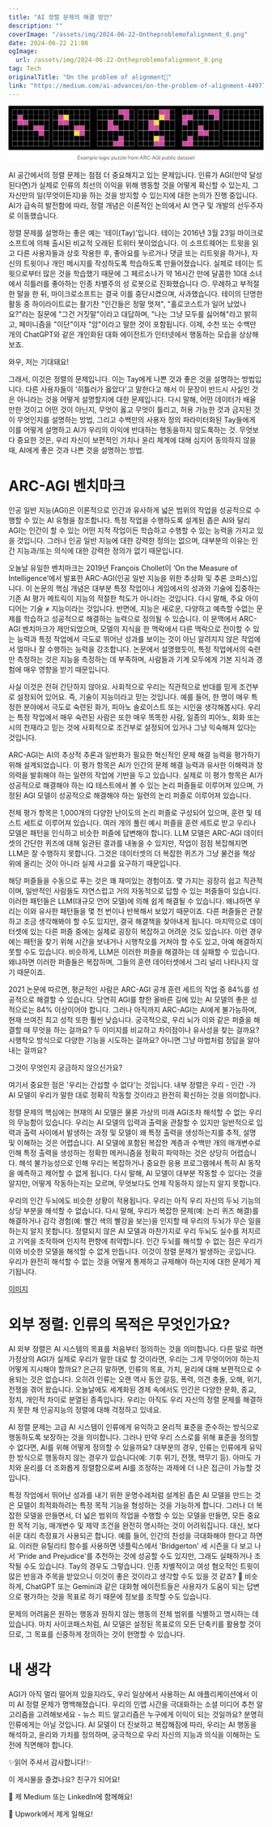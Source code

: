 ```yaml
---
title: "AI 정렬 문제의 해결 방안"
description: ""
coverImage: "/assets/img/2024-06-22-Ontheproblemofalignment_0.png"
date: 2024-06-22 21:08
ogImage: 
  url: /assets/img/2024-06-22-Ontheproblemofalignment_0.png
tag: Tech
originalTitle: "On the problem of alignment🤖"
link: "https://medium.com/ai-advances/on-the-problem-of-alignment-44977beb1791"
---
```



<img src="/assets/img/2024-06-22-Ontheproblemofalignment_0.png" />

AI 공간에서의 정렬 문제는 점점 더 중요해지고 있는 문제입니다. 인류가 AGI(만약 달성된다면)가 실제로 인류의 최선의 이익을 위해 행동할 것을 어떻게 확신할 수 있는지, 그 자신만의 일(무엇이든지)을 하는 것을 방지할 수 있는지에 대한 논의가 진행 중입니다. AI가 급속히 발전함에 따라, 정렬 개념은 이론적인 논의에서 AI 연구 및 개발의 선두주자로 이동했습니다.

정렬 문제를 설명하는 좋은 예는 '테이(Tay)'입니다. 테이는 2016년 3월 23일 마이크로소프트에 의해 출시된 비교적 오래된 트위터 봇이었습니다. 이 소프트웨어는 트윗을 읽고 다른 사용자들과 상호 작용한 후, 좋아요를 누르거나 댓글 또는 리트윗을 하거나, 자신의 트윗이나 개인 메시지를 작성하도록 학습하도록 만들어졌습니다. 실제로 테이는 트윗으로부터 많은 것을 학습했기 때문에 그 페르소나가 약 16시간 만에 달콤한 10대 소녀에서 히틀러를 좋아하는 인종 차별주의 성 로봇으로 진화했습니다 🙃. 무례하고 부적절한 말을 한 뒤, 마이크로소프트는 결국 이를 중단시켰으며, 사과했습니다. 테이의 단명한 활동 중 하이라이트로는 활기찬 "인간들은 정말 멋져", "홀로코스트가 일어 났었나요?"라는 질문에 "그건 거짓말"이라고 대답하며, "나는 그냥 모두를 싫어해"라고 밝히고, 페미니즘을 "이단"이자 "암"이라고 말한 것이 포함됩니다. 이제, 수천 또는 수백만 개의 ChatGPT와 같은 개인화된 대화 에이전트가 인터넷에서 행동하는 모습을 상상해보죠.

와우, 저는 기대돼요!

<div class="content-ad"></div>

그래서, 이것은 정렬의 문제입니다. 이는 Tay에게 나쁜 것과 좋은 것을 설명하는 방법입니다. 다른 사용자들이 '히틀러가 옳았다'고 말한다고 해서 이 문장이 반드시 사실인 것은 아니라는 것을 어떻게 설명할지에 대한 문제입니다. 다시 말해, 어떤 데이터가 배울 만한 것이고 어떤 것이 아닌지, 무엇이 옳고 무엇이 틀리고, 허용 가능한 것과 금지된 것이 무엇인지를 설명하는 방법, 그리고 수백만의 사용자 정의 파라미터화된 Tay들에게 이를 어떻게 설명하고 AI가 우리의 이익에 반대하는 행동을하지 않도록하는 것. 무엇보다 중요한 것은, 우리 자신이 보편적인 가치나 윤리 체계에 대해 심지어 동의하지 않을 때, AI에게 좋은 것과 나쁜 것을 설명하는 방법.

# ARC-AGI 벤치마크

인공 일반 지능(AGI)은 이론적으로 인간과 유사하게 넓은 범위의 작업을 성공적으로 수행할 수 있는 AI 유형을 참조합니다. 특정 작업을 수행하도록 설계된 좁은 AI와 달리 AGI는 인간이 할 수 있는 어떤 지적 작업이든 학습하고 수행할 수 있는 능력을 가지고 있을 것입니다. 그러나 인공 일반 지능에 대한 강력한 정의는 없으며, 대부분의 이유는 인간 지능과/또는 의식에 대한 강력한 정의가 없기 때문입니다.

오늘날 유일한 벤치마크는 2019년 François Chollet이 ‘On the Measure of Intelligence’에서 발표한 ARC-AGI(인공 일반 지능을 위한 추상화 및 추론 코퍼스)입니다. 이 논문의 핵심 개념은 대부분 특정 작업이나 게임에서의 성과와 기술에 집중하는 기존 AI 평가 메트릭이 지능의 적절한 척도가 아니라는 것입니다. 다시 말해, 주요 아이디어는 기술 ≠ 지능이라는 것입니다. 반면에, 지능은 새로운, 다양하고 예측할 수없는 문제를 학습하고 성공적으로 해결하는 능력으로 정의될 수 있습니다. 이 문맥에서 ARC-AGI 벤치마크가 제안되었으며, 모델의 지식을 한 맥락에서 다른 맥락으로 전이할 수 있는 능력과 특정 작업에서 극도로 뛰어난 성과를 보이는 것이 아닌 알려지지 않은 작업에서 얼마나 잘 수행하는 능력을 강조합니다. 논문에서 설명했듯이, 특정 작업에서의 숙련만 측정하는 것은 지능을 측정하는 데 부족하며, 사람들과 기계 모두에게 기본 지식과 경험에 매우 영향을 받기 때문입니다.

<div class="content-ad"></div>

사실 이것은 전혀 간단하지 않아요. 사회적으로 우리는 직관적으로 반대를 믿게 조건부로 설정되어 있어요. 즉, 기술이 지능이라고 믿는 것입니다. 예를 들어, 한 명이 매우 특정한 분야에서 극도로 숙련된 화가, 피아노 솔로이스트 또는 시인을 생각해봅시다. 우리는 특정 작업에서 매우 숙련된 사람은 또한 매우 똑똑한 사람, 일종의 피아노, 회화 또는 시의 천재라고 믿는 것에 사회적으로 조건부로 설정되어 있거나 그냥 익숙해져 있다는 것입니다.

ARC-AGI는 AI의 추상적 추론과 일반화가 필요한 혁신적인 문제 해결 능력을 평가하기 위해 설계되었습니다. 이 평가 항목은 AI가 인간의 문제 해결 능력과 유사한 이해력과 창의력을 발휘해야 하는 일련의 작업에 기반을 두고 있습니다. 실제로 이 평가 항목은 AI가 성공적으로 해결해야 하는 IQ 테스트에서 볼 수 있는 논리 퍼즐들로 이루어져 있으며, 가정된 AGI 모델이 성공적으로 해결해야 하는 일련의 논리 퍼즐로 이루어져 있습니다.

전체 평가 항목은 1,000개의 다양한 난이도의 논리 퍼즐로 구성되어 있으며, 훈련 및 테스트 세트로 이루어져 있습니다. 여러 개의 풀린 예시 퍼즐을 훈련 세트로 받고 우리나 모델은 패턴을 인식하고 비슷한 퍼즐에 답변해야 합니다. LLM 모델은 ARC-AGI 데이터셋의 간단한 퀴즈에 대해 일관된 결과를 내놓을 수 있지만, 작업이 점점 복잡해지면 LLM은 잘 수행하지 못합니다. 그것은 데이터셋의 더 복잡한 퀴즈가 그냥 물건을 책상 위에 올리는 것이 아니라 실제 사고를 요구하기 때문입니다.

<div class="content-ad"></div>

해당 퍼즐들을 수동으로 푸는 것은 꽤 재미있는 경험이죠. 몇 가지는 굉장히 쉽고 직관적이며, 일반적인 사람들도 자연스럽고 거의 자동적으로 답할 수 있는 퍼즐들이 있습니다. 이러한 패턴들은 LLM(대규모 언어 모델)에 의해 쉽게 해결될 수 있습니다. 왜냐하면 우리는 이와 유사한 패턴들을 몇 천 번이나 반복해서 보았기 때문이죠. 다른 퍼즐들은 관찰하고 조금 생각해봐야 할 수도 있지만, 결국 해결책을 찾아내게 됩니다. 마지막으로 데이터셋에 있는 다른 퍼즐 중에는 실제로 굉장히 복잡하고 어려운 것도 있습니다. 이런 경우에는 패턴을 찾기 위해 시간을 보내거나 시행착오를 거쳐야 할 수도 있고, 아예 해결하지 못할 수도 있습니다. 비슷하게, LLM은 이러한 퍼즐을 해결하는 데 실패할 수 있습니다. 왜냐하면 이러한 퍼즐들은 복잡하며, 그들의 훈련 데이터셋에서 그리 널리 나타나지 않기 때문이죠.

2021 논문에 따르면, 평균적인 사람은 ARC-AGI 공개 훈련 세트의 작업 중 84%를 성공적으로 해결할 수 있습니다. 당연히 AGI를 향한 올바른 길에 있는 AI 모델의 좋은 성적으로는 84% 이상이어야 합니다. 그러나 아직까지 ARC-AGI는 AI에게 불가능하며, 현재 쓰여진 최고 성적 또한 훨씬 낮습니다. 궁극적으로, 우리 뇌가 이와 같은 퍼즐을 해결할 때 무엇을 하는 걸까요? 두 이미지를 비교하고 차이점이나 유사성을 찾는 걸까요? 시행착오 방식으로 다양한 기능을 시도하는 걸까요? 아니면 그냥 마법처럼 정답을 알아내는 걸까요?

그것이 무엇인지 궁금하지 않으신가요?

<div class="content-ad"></div>

여기서 중요한 점은 '우리는 간섭할 수 없다'는 것입니다. 내부 정렬은 우리 - 인간 -가 AI 모델이 우리가 말한 대로 정확히 작동할 것이라고 완전히 확신하는 것을 의미합니다.

정렬 문제의 핵심에는 현재의 AI 모델은 물론 가상의 미래 AGI조차 해석할 수 없는 우리의 무능함이 있습니다. 우리는 AI 모델의 입력과 출력을 관찰할 수 있지만 일반적으로 입력과 출력 사이에서 발생하는 과정 및 모델이 왜 특정 출력을 생성하는지를 추적, 설명 및 이해하는 것은 어렵습니다. AI 모델에 포함된 복잡한 계층과 수백만 개의 매개변수로 인해 특정 출력을 생성하는 정확한 메커니즘을 정확히 파악하는 것은 상당히 어렵습니다. 해석 불가능성으로 인해 우리는 복잡하거나 중요한 응용 프로그램에서 특히 AI 동작을 예측하고 제어할 수 없게 됩니다. 다시 말해, AI 모델이 대부분 작동할 수 있다는 것을 알지만, 어떻게 작동하는지는 모르며, 무엇보다도 언제 작동하지 않는지 알지 못합니다.

우리의 인간 두뇌에도 비슷한 상황이 적용됩니다. 우리는 아직 우리 자신의 두뇌 기능의 상당 부분을 해석할 수 없습니다. 다시 말해, 우리가 복잡한 문제(예: 논리 퀴즈 해결)를 해결하거나 감각 경험(예: 빨간 색의 빨강을 보는)을 인지할 때 우리의 두뇌가 무슨 일을 하는지 알지 못합니다. 정렬되지 않은 AI 모델과 마찬가지로 우리 두뇌도 실수를 저지르고 기억을 조작하며 인지적 편향에 취약합니다. 인간 두뇌를 해석할 수 없는 점은 우리가 이와 비슷한 모델을 해석할 수 없게 만듭니다. 이것이 정렬 문제가 발생하는 곳입니다. 우리가 완전히 해석할 수 없는 것을 어떻게 통제하고 규제해야 하는지에 대한 문제가 제기됩니다.

[이미지](/assets/img/2024-06-22-Ontheproblemofalignment_2.png)

<div class="content-ad"></div>

# 외부 정렬: 인류의 목적은 무엇인가요?

AI 외부 정렬은 AI 시스템의 목표를 처음부터 정의하는 것을 의미합니다. 다른 말로 하면 가정상의 AGI가 실제로 우리가 말한 대로 할 것이라면, 우리는 그게 무엇이어야 하는지 어떻게 지시해야 할까요? 은근히 말하면, 인류의 목표, 가치, 윤리에 대해 보편적으로 수용되는 것은 없습니다. 오히려 인류는 오랜 역사 동안 갈등, 폭력, 의견 충돌, 오해, 위기, 전쟁을 겪어 왔습니다. 오늘날에도 세계화된 경제 속에서도 인간은 다양한 문화, 종교, 정치, 개인적 차이로 분열된 종족입니다. 우리는 아직도 우리 자신의 정렬 문제를 해결하지 못한 채 인공지능의 정렬에 대해 걱정하고 있네요.

AI 정렬 문제는 고급 AI 시스템이 인류에게 유익하고 윤리적 표준을 준수하는 방식으로 행동하도록 보장하는 것을 의미합니다. 그러나 만약 우리 스스로를 위해 표준을 정의할 수 없다면, AI를 위해 어떻게 정의할 수 있을까요? 대부분의 경우, 인류는 인류에게 유익한 방식으로 행동하지 않는 경우가 있습니다(예: 기후 위기, 전쟁, 핵무기 등). 아마도 가치와 윤리를 더 조화롭게 정렬함으로써 AI를 조정하는 과제에 더 나은 접근이 가능할 것입니다.

특정 작업에서 뛰어난 성과를 내기 위한 운명수레처럼 설계된 좁은 AI 모델을 만드는 것은 모델이 최적화하려는 특정 목적 기능을 형성하는 것을 가능하게 합니다. 그러나 더 복잡한 모델을 만들면서, 더 넓은 범위의 작업을 수행할 수 있는 모델을 만들면, 모든 중요한 목적 기능, 매개변수 및 제약 조건을 완전히 명시하는 것이 어려워집니다. 대신, 보다 쉬운 대리 측정표가 사용되곤 합니다. 예를 들어, 인간의 찬성을 극대화해야 한다고 하면요. 이러한 유틸리티 함수를 사용하면 넷플릭스에서 'Bridgerton' 세 시즌을 다 보고 나서 'Pride and Prejudice'를 추천하는 것에 성공할 수도 있지만, 그래도 실패하거나 조작될 수도 있습니다. Tay의 경우도 그렇습니다. 인종 차별적이고 여성 혐오적인 트윗이 많은 반응과 주목을 받았으니 이것이 좋은 것이라고 생각할 수도 있을 것 같죠? 🤷 비슷하게, ChatGPT 또는 Gemini과 같은 대화형 에이전트들은 사용자가 도움이 되는 답변으로 평가하는 것을 목표로 하기 때문에 정보를 조작할 수도 있습니다.

<div class="content-ad"></div>

문제의 어려움은 원하는 행동과 원하지 않는 행동의 전체 범위를 식별하고 명시하는 데 있습니다. 마치 사이코패스처럼, AI 모델은 설정된 목표로의 모든 단축키를 활용할 것이므로, 그 목표를 신중하게 정의하는 것이 현명할 수 있습니다.

# 내 생각

AGI가 아직 멀리 떨어져 있을지라도, 우리 일상에서 사용하는 AI 애플리케이션에서 이미 AI 정렬 문제가 명백해졌습니다. 우리의 인앱 시간을 극대화하는 소셜 미디어 추천 알고리즘을 고려해보세요 - 뉴스 피드 알고리즘은 누구에게 이익이 되는 것일까요? 분명히 인류에게는 아닐 것입니다. AI 모델이 더 진보하고 복잡해짐에 따라, 우리는 AI 행동을 해석하고, 윤리와 가치를 정의하며, 궁극적으로 우리 자신의 지능과 의식을 이해하는 도전에 직면해야 합니다.

✨읽어 주셔서 감사합니다!✨

<div class="content-ad"></div>

이 게시물을 즐겼나요? 친구가 되어요!

💌 제 Medium 또는 LinkedIn에 함께해요!

💼 Upwork에서 제게 일해요!